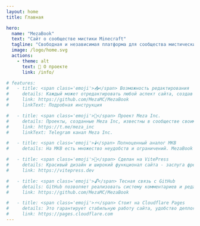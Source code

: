 ```yaml
---
layout: home
title: Главная

hero:
  name: "MezaBook"
  text: "Сайт о сообществе мистики Minecraft"
  tagline: "Свободная и независимая платформа для сообщества мистических серверов с безграничным потенциалом."
  image: /logo/home.svg
  actions:
    - theme: alt
      text: 📖 О проекте
      link: /info/

# features:
#   - title: <span class='emoji'>📥</span> Возможность редактирования
#     details: Каждый может отредактировать любой аспект сайта, создав Pull Request.
#     link: https://github.com/MezaMC/MezaBook
#     linkText: Подробная инструкция

#   - title: <span class='emoji'>🧪</span> Проект Meza Inc.
#     details: Проекты, созданные Meza Inc, известны в сообществе своим высоким качеством.
#     link: https://t.me/meza_inc
#     linkText: Telegram канал Meza Inc.

#   - title: <span class='emoji'>🕯️</span> Полноценный аналог МКВ
#     details: На МКВ есть множество неудобств и ограничений. MezaBook создан для расширения возможностей сообщества.

#   - title: <span class='emoji'>📄</span> Сделан на VitePress
#     details: Красивый дизайн и широкий функционал сайта - заслуга фреймворка VitePress.
#     link: https://vitepress.dev

#   - title: <span class='emoji'>🔓</span> Тесная связь с GitHub
#     details: GitHub позволяет реализовать систему комментариев и редактирования статей.
#     link: https://github.com/MezaMC/MezaBook

#   - title: <span class='emoji'>⚡</span> Стоит на Cloudflare Pages
#     details: Это гарантирует стабильную работу сайта, удобство деплоя и защиту от DDoS атак.
#     link: https://pages.cloudflare.com
---
```


<script setup>
    import HomeContent from "/components/HomeContent.vue";
</script>

<HomeContent />